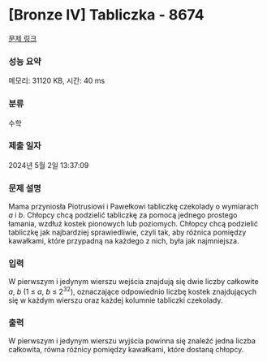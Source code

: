 # [Bronze IV] Tabliczka - 8674 

[문제 링크](https://www.acmicpc.net/problem/8674) 

### 성능 요약

메모리: 31120 KB, 시간: 40 ms

### 분류

수학

### 제출 일자

2024년 5월 2일 13:37:09

### 문제 설명

<p>Mama przyniosła Piotrusiowi i Pawełkowi tabliczkę czekolady o wymiarach <em>a</em> i <em>b</em>. Chłopcy chcą podzielić tabliczkę za pomocą jednego prostego łamania, wzdłuż kostek pionowych lub poziomych. Chłopcy chcą podzielić tabliczkę jak najbardziej sprawiedliwie, czyli tak, aby różnica pomiędzy kawałkami, które przypadną na każdego z nich, była jak najmniejsza.</p>

### 입력 

 <p>W pierwszym i jedynym wierszu wejścia znajdują się dwie liczby całkowite <em>a</em>, <em>b</em> (1 ≤ <em>a</em>, <em>b</em> ≤ 2<sup>32</sup>), oznaczające odpowiednio liczbę kostek znajdujących się w każdym wierszu oraz każdej kolumnie tabliczki czekolady.</p>

### 출력 

 <p>W pierwszym i jedynym wierszu wyjścia powinna się znaleźć jedna liczba całkowita, równa różnicy pomiędzy kawałkami, które dostaną chłopcy.</p>

